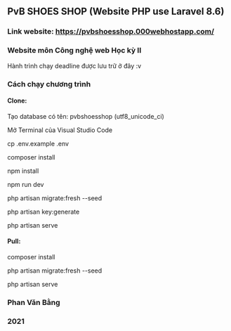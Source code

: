 ## PvB SHOES SHOP (Website PHP use Laravel 8.6)

### Link website: https://pvbshoesshop.000webhostapp.com/

### Website môn Công nghệ web Học kỳ II

<p>Hành trình chạy deadline được lưu trữ ở đây :v</p>

### Cách chạy chương trình

#### Clone:
<p>Tạo database có tên: pvbshoesshop (utf8_unicode_ci)</p>
<p>Mở Terminal của Visual Studio Code</p>
<p>cp .env.example .env</p>
<p>composer install</p>
<p>npm install</p>
<p>npm run dev</p>
<p>php artisan migrate:fresh --seed</p>
<p>php artisan key:generate</p>
<p>php artisan serve</p>

#### Pull:
<p>composer install</p>
<p>php artisan migrate:fresh --seed</p>
<p>php artisan serve</p>


### Phan Văn Bằng
### 2021